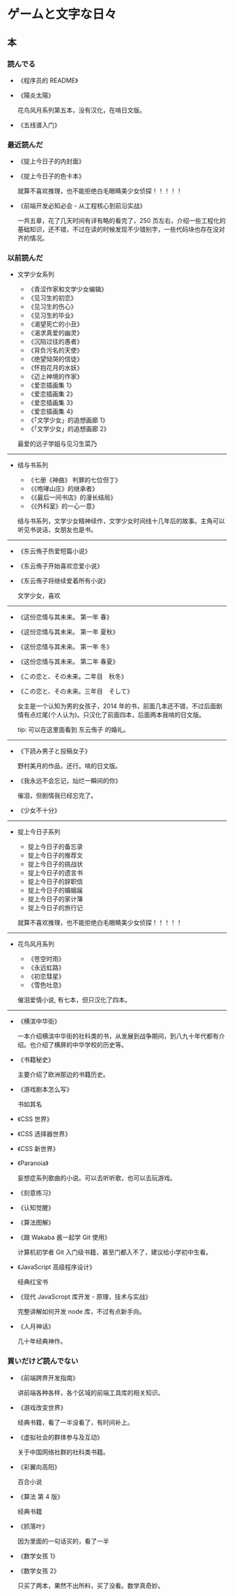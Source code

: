 # ゲームと文字な日々

## 本

### 読んでる

-   《程序员的 README》
-   《陽炎太陽》

    花鸟风月系列第五本，没有汉化，在啃日文版。

-   《五线谱入门》

### 最近読んだ

-   《掟上今日子的内封面》
-   《掟上今日子的色卡本》

    就算不喜欢推理，也不能拒绝白毛眼睛美少女侦探！！！！！

-   《前端开发必知必会 - 从工程核心到前沿实战》

    一共五章，花了几天时间有详有略的看完了，250 页左右，介绍一些工程化的基础知识，还不错，不过在读的时候发现不少错别字，一些代码块也存在没对齐的情况。

### 以前読んだ

-   文学少女系列

    -   《青涩作家和文学少女编辑》
    -   《见习生的初恋》
    -   《见习生的伤心》
    -   《见习生的毕业》
    -   《渴望死亡的小丑》
    -   《渴求真爱的幽灵》
    -   《沉陷过往的愚者》
    -   《背负污名的天使》
    -   《绝望恸哭的信徒》
    -   《怀抱花月的水妖》
    -   《迈上神境的作家》
    -   《爱恋插画集 1》
    -   《爱恋插画集 2》
    -   《爱恋插画集 3》
    -   《爱恋插画集 4》
    -   《「文学少女」的追想画廊 1》
    -   《「文学少女」的追想画廊 2》

    最爱的远子学姐与见习生菜乃

---

-   结与书系列

    -   《七册《神曲》 判罪的七位但丁》
    -   《《咆哮山庄》的继承者》
    -   《《最后一间书店》的漫长结局》
    -   《《外科室》的一心一意》

    结与书系列，文学少女精神续作，文学少女时间线十几年后的故事。主角可以听见书说话，女朋友也是书。

---

-   《东云侑子热爱短篇小说》
-   《东云侑子开始喜欢恋爱小说》
-   《东云侑子将继续爱着所有小说》

    文学少女，喜欢

---

-   《这份恋情与其未来。 第一年 春》
-   《这份恋情与其未来。 第一年 夏秋》
-   《这份恋情与其未来。 第一年 冬》
-   《这份恋情与其未来。 第二年 春夏》
-   《この恋と、その未来。二年目　秋冬》
-   《この恋と、その未来。三年目　そして》

    女主是一个认知为男的女孩子，2014 年的书，前面几本还不错，不过后面剧情有点烂尾(个人认为)。只汉化了前面四本，后面两本我啃的日文版。

    tip: 可以在这里面看到 东云侑子 的婚礼。

---

-   《下読み男子と投稿女子》

    野村美月的作品，还行。啃的日文版。

-   《我永远不会忘记，灿烂一瞬间的你》

    催泪，但剧情我已经忘完了。

-   《少女不十分》

---

-   掟上今日子系列

    -   掟上今日子的备忘录
    -   掟上今日子的推荐文
    -   掟上今日子的挑战状
    -   掟上今日子的遗言书
    -   掟上今日子的辞职信
    -   掟上今日子的婚姻届
    -   掟上今日子的家计簿
    -   掟上今日子的旅行记

    就算不喜欢推理，也不能拒绝白毛眼睛美少女侦探！！！！！

---

-   花鸟风月系列

    -   《苍空时雨》
    -   《永远虹路》
    -   《初恋彗星》
    -   《雪色吐息》

    催泪爱情小说, 有七本，但只汉化了四本。

---

-   《横滨中华街》

    一本介绍横滨中华街的社科类的书，从发展到战争期间，到八九十年代都有介绍。也介绍了横屏的中华学校的历史等。

-   《书籍秘史》

    主要介绍了欧洲那边的书籍历史。

-   《游戏剧本怎么写》

    书如其名

-   《CSS 世界》
-   《CSS 选择器世界》
-   《CSS 新世界》

-   《Paranoia》

    妄想症系列歌曲的小说。可以去听听歌，也可以去玩游戏。

-   《刻意练习》

-   《认知觉醒》

-   《算法图解》

-   《跟 Wakaba 酱一起学 Git 使用》

    计算机初学者 Git 入门级书籍，甚至门都入不了，建议给小学初中生看。

-   《JavaScript 高级程序设计》

    经典红宝书

-   《现代 JavaScropt 库开发 - 原理，技术与实战》

    完整讲解如何开发 node 库，不过有点新手向。

-   《人月神话》

    几十年经典神作。

### 買いだけど読んでない

-   《前端跨界开发指南》

    讲前端各种各样，各个区域的前端工具库的相关知识。

-   《游戏改变世界》

    经典书籍，看了一半没看了，有时间补上。

-   《虚拟社会的群体参与及互动》

    关于中国网络社群的社科类书籍。

-   《彩翼向高阳》

    百合小说

-   《算法 第 4 版》

    经典书籍

-   《抓落叶》

    因为里面的一句话买的，看了一半

-   《数学女孩 1》
-   《数学女孩 2》

    只买了两本，果然不出所料，买了没看。数学真奇妙。
